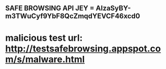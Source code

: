 

## SAFE BROWSING API JEY =  AIzaSyBY-m3TWuCyf9YbF8QcZmqdYEVCF46xcd0
# malicious test url: http://testsafebrowsing.appspot.com/s/malware.html
